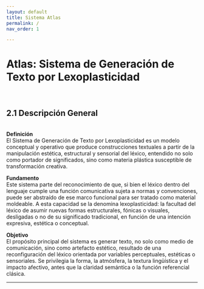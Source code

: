 ```yaml
---
layout: default
title: Sistema Atlas
permalink: /
nav_order: 1

---
```


# Atlas: Sistema de Generación de Texto por Lexoplasticidad
<br>

## 2.1 Descripción General
<br>
<b>Definición</b><br>
El Sistema de Generación de Texto por Lexoplasticidad es un modelo conceptual y operativo que produce construcciones textuales a partir de la manipulación estética, estructural y sensorial del léxico, entendido no solo como portador de significados, sino como materia plástica susceptible de transformación creativa.

<b>Fundamento</b><br>
Este sistema parte del reconocimiento de que, si bien el léxico dentro del lenguaje cumple una función comunicativa sujeta a normas y convenciones, puede ser abstraído de ese marco funcional para ser tratado como material moldeable. A esta capacidad se la denomina lexoplasticidad: la facultad del léxico de asumir nuevas formas estructurales, fónicas o visuales, desligadas o no de su significado tradicional, en función de una intención expresiva, estética o conceptual.

<b>Objetivo</b><br>
El propósito principal del sistema es generar texto, no solo como medio de comunicación, sino como artefacto estético, resultado de una reconfiguración del léxico orientada por variables perceptuales, estéticas o sensoriales. Se privilegia la forma, la atmósfera, la textura lingüística y el impacto afectivo, antes que la claridad semántica o la función referencial clásica.


---
